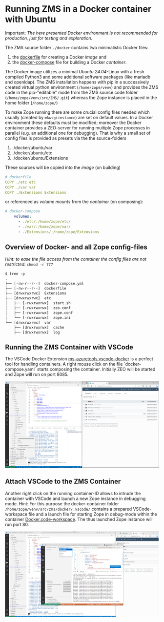 # Running ZMS in a Docker container with Ubuntu

Important: *The here presented Docker environment is not recommended for production, just for testing and exploration.*

The ZMS source folder `./docker` contains two minimalistic Docker files: 
1. the [dockerfile](https://github.com/zms-publishing/ZMS/blob/main/docker/ubuntu/dockerfile) for creating a Docker *image* and 
2. the [docker-compose](https://github.com/zms-publishing/ZMS/blob/main/docker/ubuntu/docker-compose.yml) file for building a Docker *container*.

The Docker image utilizes a minimal *Ubuntu 24.04*-Linux with a fresh compiled Python3 and some additional software packages (like mariadb and openldap). The ZMS installation happens with pip in a successively created virtual python environment (`/home/zope/venv`) and provides the ZMS code in the pip-"editable" mode from the ZMS source code folder (`/home/zope/venv/src/ZMS/.git`) whereas the Zope instance is placed in the home folder (`/home/zope/`)

To make Zope running there are some crucial config files needed which usually (created by `mkwsgiinstance`) are set on default values. In a Docker environment these defaults must be modified; moreover the Docker container provides a ZEO-server for running multiple Zope processes in parallel (e.g. an additional one for debugging). That is why a small set of config files is provided as presets via the the source-folders
1. ./docker/ubuntu/var
2. ./docker/ubuntu/etc
3. ./docker/ubuntu/Extensions

These sources will be copied into the *image* (on building) 
```yaml
# dockerfile
COPY ./etc etc
COPY ./var var
COPY ./Extensions Extensions
```
or referenced as *volume mounts* from the *container* (on composing):
```yaml
# docker-compose
    volumes:
      - ./etc/:/home/zope/etc/
      - ./var/:/home/zope/var/
      - ./Extensions/:/home/zope/Extensions
```


## Overview of Docker- and all Zope config-files

*Hint: to ease the file access from the container the config files are not restricted:* `chmod -r 777`
```
$ tree -p
.
├── [-rw-r--r--]  docker-compose.yml
├── [-rw-r--r--]  dockerfile
├── [drwxrwxrwx]  Extensions
├── [drwxrwxrwx]  etc
│   ├── [-rwxrwxrwx]  start.sh
│   ├── [-rwxrwxrwx]  zeo.conf
│   ├── [-rwxrwxrwx]  zope.conf
│   └── [-rwxrwxrwx]  zope.ini
└── [drwxrwxrwx]  var
    ├── [drwxrwxrwx]  cache
    ├── [drwxrwxrwx]  log
```

## Running the ZMS Container with VSCode

The VSCode Docker Extension [ms-azuretools.vscode-docker](https://marketplace.visualstudio.com/items?itemName=ms-azuretools.vscode-docker) is a perfect tool for handling containers. A right mouse click on the file ´docker-compose.yaml´ starts composing the container. Initially ZEO will be started and Zope will run on port 8085.

![Running the ZMS Container with VSCode](../../docs/images/admin_docker_run.gif)

## Attach VSCode to the ZMS Container
Another right click on the running container-ID allows to intrude the container with VSCode and launch a new Zope instance in debugging mode. 
Hint: For this purpose the docker-container folder `/home/zope/venv/src/zms/docker/.vscode/` contains a prepared VSCode-workspace file and a launch file for starting Zope in debug-mode within the container [Docker.code-workspace](https://github.com/zms-publishing/ZMS/blob/main/docker/alpine/.vscode/Docker.code-workspace). The thus launched Zope instance will run port 80.

![Attach VSCode to the ZMS Container](../../docs/images/admin_docker_debug_zeo.gif)